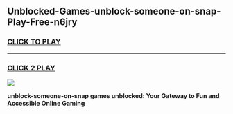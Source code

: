 
## Unblocked-Games-unblock-someone-on-snap-Play-Free-n6jry
<h3>
<a href="https://premium76.site?title=unblock-someone-on-snap&ref=23A">CLICK TO PLAY</a></h3>
<hr>

<h3>
<a href="https://premium76.site?title=unblock-someone-on-snap&ref=23A">CLICK 2 PLAY</a>
  
</h3>

<a href="https://premium76.site?title=unblock-someone-on-snap&ref=23A"><img src="https://clearcache.store/games.png"></a>


**unblock-someone-on-snap games unblocked: Your Gateway to Fun and Accessible Online Gaming**
